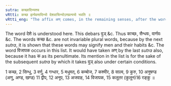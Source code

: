 ```yaml
---
sutra: कच्छादिभ्यश्च
vRtti: कच्छ इत्येवमादिभ्यो देशवाचिभ्योऽणप्रत्ययो भवति ॥
vRtti_eng: "The affix अण् comes, in the remaining senses, after the words _kachchha_ &c denoting places."
---
```

The word देशे is understood here. This debars वुञ् &c. Thus काच्छः, सैन्धवः, वार्णवः &c. The words कच्छ &c. are not invariable plural words, because by the next _sutra_, it is shown that these words may signify men and their habits &c. The word विजापक occurs in this list. It would have taken अण् by the last _sutra_ also, because it has क as its penultimate. Its mention in the list is for the sake of the subsequent _sutra_ by which it takes वुञ् also under certain conditions.

1 कच्छ, 2 सिन्धु, 3 वर्णु, 4 गन्धार, 5 मधुमत्, 6 कम्बोज, 7 कश्मीर, 8 साल्व, 9 कुरु, 10 अनुषण्ड (अणु, अण्ड, खण्ड) 11 द्वीप, 12 अनूप, 13 अजवाह, 14 विजापक, 15 कलूतर (कुलून)16 रङ्कु ॥
